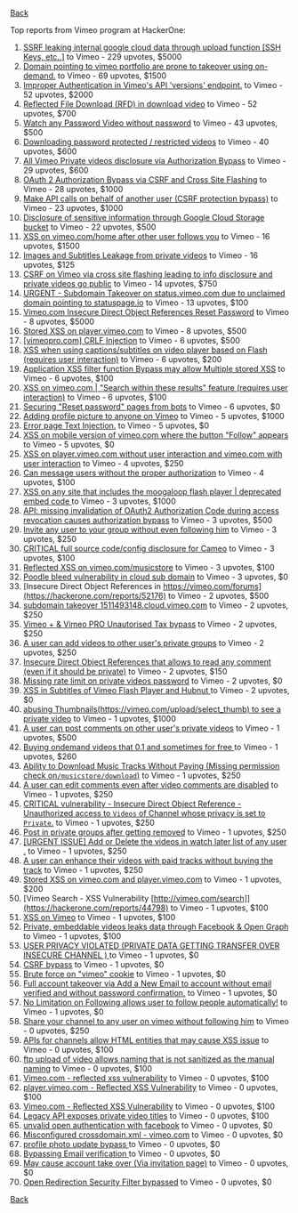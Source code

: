 [Back](../README.md)

Top reports from Vimeo program at HackerOne:

1. [SSRF  leaking internal google cloud data through upload function [SSH Keys, etc..]](https://hackerone.com/reports/549882) to Vimeo - 229 upvotes, $5000
2. [Domain pointing to vimeo portfolio are prone to takeover using on-demand.](https://hackerone.com/reports/387307) to Vimeo - 69 upvotes, $1500
3. [Improper Authentication in Vimeo's API 'versions' endpoint.](https://hackerone.com/reports/328724) to Vimeo - 52 upvotes, $2000
4. [Reflected File Download (RFD) in download video](https://hackerone.com/reports/378941) to Vimeo - 52 upvotes, $700
5. [Watch any Password Video without password](https://hackerone.com/reports/155618) to Vimeo - 43 upvotes, $500
6. [Downloading password protected / restricted videos](https://hackerone.com/reports/145467) to Vimeo - 40 upvotes, $600
7. [All Vimeo Private videos disclosure via Authorization Bypass](https://hackerone.com/reports/137502) to Vimeo - 29 upvotes, $600
8. [OAuth 2 Authorization Bypass via CSRF and Cross Site Flashing](https://hackerone.com/reports/136582) to Vimeo - 28 upvotes, $1000
9. [Make API calls on behalf of another user (CSRF protection bypass)](https://hackerone.com/reports/44146) to Vimeo - 23 upvotes, $1000
10. [Disclosure of sensitive information through Google Cloud Storage bucket](https://hackerone.com/reports/176013) to Vimeo - 22 upvotes, $500
11. [XSS on vimeo.com/home after other user follows you](https://hackerone.com/reports/87854) to Vimeo - 16 upvotes, $1500
12. [Images and Subtitles Leakage from private videos](https://hackerone.com/reports/136850) to Vimeo - 16 upvotes, $125
13. [CSRF on Vimeo via cross site flashing leading to info disclosure and private videos go public](https://hackerone.com/reports/136481) to Vimeo - 14 upvotes, $750
14. [URGENT - Subdomain Takeover on status.vimeo.com due to unclaimed domain pointing to statuspage.io](https://hackerone.com/reports/49663) to Vimeo - 13 upvotes, $100
15. [Vimeo.com Insecure Direct Object References Reset Password](https://hackerone.com/reports/42587) to Vimeo - 8 upvotes, $5000
16. [Stored XSS on player.vimeo.com](https://hackerone.com/reports/85488) to Vimeo - 8 upvotes, $500
17. [[vimeopro.com] CRLF Injection](https://hackerone.com/reports/39181) to Vimeo - 6 upvotes, $500
18. [XSS when using captions/subtitles on video player based on Flash (requires user interaction)](https://hackerone.com/reports/88508) to Vimeo - 6 upvotes, $200
19. [Application XSS filter function Bypass may allow Multiple stored XSS](https://hackerone.com/reports/44217) to Vimeo - 6 upvotes, $100
20. [XSS on vimeo.com | "Search within these results" feature (requires user interaction)](https://hackerone.com/reports/88105) to Vimeo - 6 upvotes, $100
21. [Securing "Reset password" pages from bots](https://hackerone.com/reports/43807) to Vimeo - 6 upvotes, $0
22. [Adding profile picture to anyone on Vimeo](https://hackerone.com/reports/43617) to Vimeo - 5 upvotes, $1000
23. [Error page Text Injection.](https://hackerone.com/reports/130914) to Vimeo - 5 upvotes, $0
24. [XSS on mobile version of vimeo.com where the button "Follow" appears](https://hackerone.com/reports/88088) to Vimeo - 5 upvotes, $0
25. [XSS on player.vimeo.com without user interaction and vimeo.com with user interaction](https://hackerone.com/reports/96229) to Vimeo - 4 upvotes, $250
26. [Can message users without the proper authorization](https://hackerone.com/reports/46113) to Vimeo - 4 upvotes, $100
27. [XSS on any site that includes the moogaloop flash player | deprecated embed code ](https://hackerone.com/reports/44512) to Vimeo - 3 upvotes, $1000
28. [API: missing invalidation of OAuth2 Authorization Code during access revocation causes authorization bypass](https://hackerone.com/reports/57603) to Vimeo - 3 upvotes, $500
29. [Invite any user to your group without even following him](https://hackerone.com/reports/52707) to Vimeo - 3 upvotes, $250
30. [CRITICAL full source code/config disclosure for Cameo](https://hackerone.com/reports/43998) to Vimeo - 3 upvotes, $100
31. [Reflected XSS on vimeo.com/musicstore](https://hackerone.com/reports/85615) to Vimeo - 3 upvotes, $100
32. [Poodle bleed vulnerability in cloud sub domain](https://hackerone.com/reports/44202) to Vimeo - 3 upvotes, $0
33. [Insecure Direct Object References in https://vimeo.com/forums](https://hackerone.com/reports/52176) to Vimeo - 2 upvotes, $500
34. [subdomain takeover 1511493148.cloud.vimeo.com](https://hackerone.com/reports/46954) to Vimeo - 2 upvotes, $250
35. [Vimeo + & Vimeo PRO Unautorised Tax bypass](https://hackerone.com/reports/49561) to Vimeo - 2 upvotes, $250
36. [A user can add videos to other user's private groups](https://hackerone.com/reports/50786) to Vimeo - 2 upvotes, $250
37. [Insecure Direct Object References that allows to read any comment (even if it should be private)](https://hackerone.com/reports/52181) to Vimeo - 2 upvotes, $150
38. [Missing rate limit on private videos password](https://hackerone.com/reports/124564) to Vimeo - 2 upvotes, $0
39. [XSS in Subtitles of Vimeo Flash Player and Hubnut ](https://hackerone.com/reports/137023) to Vimeo - 2 upvotes, $0
40. [abusing Thumbnails(https://vimeo.com/upload/select_thumb) to see a private video](https://hackerone.com/reports/43850) to Vimeo - 1 upvotes, $1000
41. [A user can post comments on other user's private videos](https://hackerone.com/reports/50829) to Vimeo - 1 upvotes, $500
42. [Buying ondemand videos that  0.1  and sometimes for free ](https://hackerone.com/reports/43602) to Vimeo - 1 upvotes, $260
43. [Ability to Download Music Tracks Without Paying (Missing permission check on`/musicstore/download`)](https://hackerone.com/reports/43770) to Vimeo - 1 upvotes, $250
44. [A user can edit comments even after video comments are disabled](https://hackerone.com/reports/50776) to Vimeo - 1 upvotes, $250
45. [CRITICAL vulnerability - Insecure Direct Object Reference - Unauthorized access to `Videos` of Channel whose privacy is set to `Private`.](https://hackerone.com/reports/45960) to Vimeo - 1 upvotes, $250
46. [Post in private groups after getting removed](https://hackerone.com/reports/51817) to Vimeo - 1 upvotes, $250
47. [[URGENT ISSUE] Add or Delete the videos in watch later list of any user .](https://hackerone.com/reports/52982) to Vimeo - 1 upvotes, $250
48. [A user can enhance their videos with paid tracks without buying the track](https://hackerone.com/reports/50941) to Vimeo - 1 upvotes, $250
49. [Stored XSS on vimeo.com and player.vimeo.com](https://hackerone.com/reports/87577) to Vimeo - 1 upvotes, $200
50. [Vimeo Search - XSS Vulnerability [http://vimeo.com/search]](https://hackerone.com/reports/44798) to Vimeo - 1 upvotes, $100
51. [XSS on Vimeo](https://hackerone.com/reports/45484) to Vimeo - 1 upvotes, $100
52. [Private, embeddable videos leaks data through Facebook & Open Graph](https://hackerone.com/reports/121919) to Vimeo - 1 upvotes, $100
53. [USER PRIVACY VIOLATED (PRIVATE DATA GETTING TRANSFER OVER INSECURE CHANNEL ) ](https://hackerone.com/reports/44056) to Vimeo - 1 upvotes, $0
54. [CSRF bypass](https://hackerone.com/reports/45428) to Vimeo - 1 upvotes, $0
55. [Brute force on "vimeo" cookie](https://hackerone.com/reports/46109) to Vimeo - 1 upvotes, $0
56. [Full account takeover via Add a New Email to account without email verified and without password confirmation.](https://hackerone.com/reports/45084) to Vimeo - 1 upvotes, $0
57. [No Limitation on Following allows user to follow people automatically!](https://hackerone.com/reports/43846) to Vimeo - 1 upvotes, $0
58. [Share your channel to any user on vimeo without following him](https://hackerone.com/reports/52708) to Vimeo - 0 upvotes, $250
59. [APIs for channels allow HTML entities that may cause XSS issue](https://hackerone.com/reports/42702) to Vimeo - 0 upvotes, $100
60. [ftp upload of video allows naming that is not sanitized as the manual naming](https://hackerone.com/reports/45368) to Vimeo - 0 upvotes, $100
61. [Vimeo.com - reflected xss vulnerability](https://hackerone.com/reports/42584) to Vimeo - 0 upvotes, $100
62. [player.vimeo.com - Reflected XSS Vulnerability](https://hackerone.com/reports/43672) to Vimeo - 0 upvotes, $100
63. [Vimeo.com - Reflected XSS Vulnerability](https://hackerone.com/reports/42582) to Vimeo - 0 upvotes, $100
64. [Legacy API exposes private video titles](https://hackerone.com/reports/111386) to Vimeo - 0 upvotes, $100
65. [unvalid open authentication with facebook](https://hackerone.com/reports/44425) to Vimeo - 0 upvotes, $0
66. [Misconfigured crossdomain.xml - vimeo.com](https://hackerone.com/reports/43070) to Vimeo - 0 upvotes, $0
67. [profile photo update bypass ](https://hackerone.com/reports/43758) to Vimeo - 0 upvotes, $0
68. [Bypassing Email verification ](https://hackerone.com/reports/49304) to Vimeo - 0 upvotes, $0
69. [May cause account take over (Via invitation page)](https://hackerone.com/reports/56182) to Vimeo - 0 upvotes, $0
70. [Open Redirection Security Filter bypassed](https://hackerone.com/reports/44157) to Vimeo - 0 upvotes, $0


[Back](../README.md)